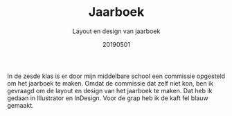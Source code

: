 ﻿---
{
  "title": "Jaarboek",
  "subtitle": "Layout en design van jaarboek",
  "image": "/portfolio/yearbook.png",
  "tags": [
    "solo"
  ],
  "links": [],
  "date": "20190501"
}
---

In de zesde klas is er door mijn middelbare school een commissie opgesteld om het jaarboek te maken.
Omdat de commissie dat zelf niet kon, ben ik gevraagd om de layout en design van het jaarboek te maken.
Dat heb ik gedaan in Illustrator en InDesign.
Voor de grap heb ik de kaft fel blauw gemaakt.